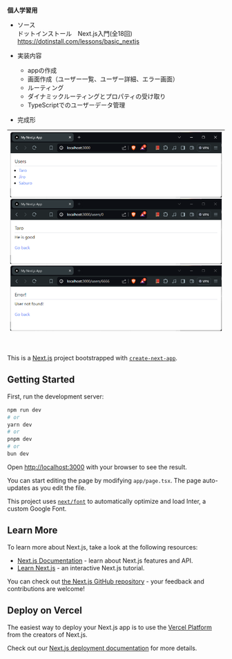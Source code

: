 **個人学習用**  
- ソース  
ドットインストール　Next.js入門(全18回)  
https://dotinstall.com/lessons/basic_nextjs  
  
- 実装内容  
  - appの作成
  - 画面作成（ユーザー一覧、ユーザー詳細、エラー画面）
  - ルーティング
  - ダイナミックルーティングとプロパティの受け取り
  - TypeScriptでのユーザーデータ管理

- 完成形

|![image](image.png)![image](image-1.png)![image](image-2.png)|  
|:-:|  
　  

This is a [Next.js](https://nextjs.org/) project bootstrapped with [`create-next-app`](https://github.com/vercel/next.js/tree/canary/packages/create-next-app).

## Getting Started

First, run the development server:

```bash
npm run dev
# or
yarn dev
# or
pnpm dev
# or
bun dev
```

Open [http://localhost:3000](http://localhost:3000) with your browser to see the result.

You can start editing the page by modifying `app/page.tsx`. The page auto-updates as you edit the file.

This project uses [`next/font`](https://nextjs.org/docs/basic-features/font-optimization) to automatically optimize and load Inter, a custom Google Font.

## Learn More

To learn more about Next.js, take a look at the following resources:

- [Next.js Documentation](https://nextjs.org/docs) - learn about Next.js features and API.
- [Learn Next.js](https://nextjs.org/learn) - an interactive Next.js tutorial.

You can check out [the Next.js GitHub repository](https://github.com/vercel/next.js/) - your feedback and contributions are welcome!

## Deploy on Vercel

The easiest way to deploy your Next.js app is to use the [Vercel Platform](https://vercel.com/new?utm_medium=default-template&filter=next.js&utm_source=create-next-app&utm_campaign=create-next-app-readme) from the creators of Next.js.

Check out our [Next.js deployment documentation](https://nextjs.org/docs/deployment) for more details.
